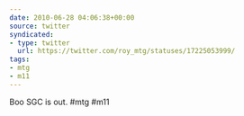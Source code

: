 ```yaml
---
date: 2010-06-28 04:06:38+00:00
source: twitter
syndicated:
- type: twitter
  url: https://twitter.com/roy_mtg/statuses/17225053999/
tags:
- mtg
- m11
---
```


Boo SGC is out. #mtg #m11